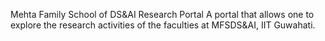 Mehta Family School of DS&AI Research Portal
A portal that allows one to explore the research activities of the faculties at MFSDS&AI, IIT Guwahati.
